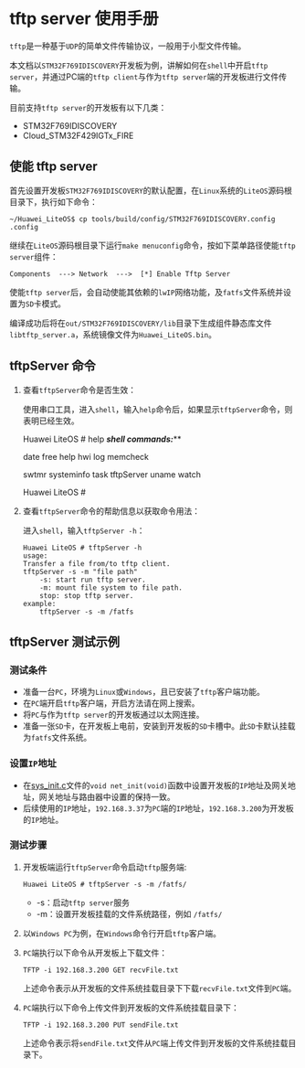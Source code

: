 # tftp server 使用手册

`tftp`是一种基于`UDP`的简单文件传输协议，一般用于小型文件传输。

本文档以`STM32F769IDISCOVERY`开发板为例，讲解如何在`shell`中开启`tftp server`，并通过PC端的`tftp client`与作为`tftp server`端的开发板进行文件传输。

目前支持`tftp server`的开发板有以下几类： 

- STM32F769IDISCOVERY
- Cloud_STM32F429IGTx_FIRE

## 使能 tftp server

首先设置开发板`STM32F769IDISCOVERY`的默认配置，在`Linux`系统的`LiteOS`源码根目录下，执行如下命令：   
```
~/Huawei_LiteOS$ cp tools/build/config/STM32F769IDISCOVERY.config .config
```

继续在`LiteOS`源码根目录下运行`make menuconfig`命令，按如下菜单路径使能`tftp server`组件：  
```
Components  ---> Network  --->  [*] Enable Tftp Server
```
使能`tftp server`后，会自动使能其依赖的`lwIP`网络功能，及`fatfs`文件系统并设置为`SD`卡模式。

编译成功后将在`out/STM32F769IDISCOVERY/lib`目录下生成组件静态库文件`libtftp_server.a`，系统镜像文件为`Huawei_LiteOS.bin`。

## tftpServer 命令

1. 查看`tftpServer`命令是否生效：

   使用串口工具，进入`shell`，输入`help`命令后，如果显示`tftpServer`命令，则表明已经生效。   

    Huawei LiteOS # help
    *******shell commands:*********
    
    date          free          help          hwi      log           memcheck          
    
    swtmr       systeminfo    task          tftpServer       uname      watch         
    
    Huawei LiteOS # 

2. 查看`tftpServer`命令的帮助信息以获取命令用法：

   进入`shell`，输入`tftpServer -h`：
   ```
   Huawei LiteOS # tftpServer -h
   usage:
   Transfer a file from/to tftp client.
   tftpServer -s -m "file path"
       -s: start run tftp server.
       -m: mount file system to file path.
       stop: stop tftp server.
   example:
       tftpServer -s -m /fatfs 
   ```

## tftpServer 测试示例

### 测试条件

- 准备一台`PC`，环境为`Linux`或`Windows`，且已安装了`tftp`客户端功能。
- 在`PC`端开启`tftp`客户端，开启方法请在网上搜索。
- 将`PC`与作为`tftp server`的开发板通过以太网连接。
- 准备一张`SD`卡，在开发板上电前，安装到开发板的`SD`卡槽中。此`SD`卡默认挂载为`fatfs`文件系统。

### 设置`IP`地址

- 在[sys_init.c](/targets/STM32F769IDISCOVERY/Src/sys_init.c)文件的`void net_init(void)`函数中设置开发板的`IP`地址及网关地址，网关地址与路由器中设置的保持一致。   
- 后续使用的`IP`地址，`192.168.3.37`为`PC`端的`IP`地址，`192.168.3.200`为开发板的`IP`地址。   

### 测试步骤

1. 开发板端运行`tftpServer`命令启动`tftp`服务端: 
   ```
   Huawei LiteOS # tftpServer -s -m /fatfs/
   ```   

   - -s：启动`tftp server`服务
   - -m：设置开发板挂载的文件系统路径，例如 `/fatfs/`

2. 以`Windows PC`为例，在`Windows`命令行开启`tftp`客户端。

3. `PC`端执行以下命令从开发板上下载文件：
   ```
   TFTP -i 192.168.3.200 GET recvFile.txt
   ```
   上述命令表示从开发板的文件系统挂载目录下下载`recvFile.txt`文件到`PC`端。

4. `PC`端执行以下命令上传文件到开发板的文件系统挂载目录下：
   ```
   TFTP -i 192.168.3.200 PUT sendFile.txt
   ```
   上述命令表示将`sendFile.txt`文件从`PC`端上传文件到开发板的文件系统挂载目录下。
